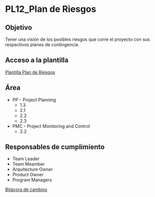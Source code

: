# PL12_Plan de Riesgos

## Objetivo[](https://ace-software-development.github.io/Manual-de-Operaciones/docs/Plantillas/PL12_Plan%20de%20Riesgos#objetivo)

Tener una visión de los posibles riesgos que corre el proyecto con sus respectivos planes de contingencia.

## Acceso a la plantilla[](https://ace-software-development.github.io/Manual-de-Operaciones/docs/Plantillas/PL12_Plan%20de%20Riesgos#acceso-a-la-plantilla)

[Plantilla Plan de Riesgos](https://docs.google.com/spreadsheets/d/1ICwEnZQ2wMSXm05A6fqbacDjuaPtLqyJbsWqbz43090/edit?usp=sharing)

## Área[](https://ace-software-development.github.io/Manual-de-Operaciones/docs/Plantillas/PL12_Plan%20de%20Riesgos#%C3%A1rea)

- PP - Project Planning
    - 1.3
    - 2.1
    - 2.2
    - 2.3
- PMC - Project Monitoring and Control
    - 2.2

## Responsables de cumplimiento[](https://ace-software-development.github.io/Manual-de-Operaciones/docs/Plantillas/PL12_Plan%20de%20Riesgos#responsables-de-cumplimiento)

- Team Leader
- Team Meamber
- Arquitecture Owner
- Product Owner
- Program Managers

[Bitácora de cambios ](PL12_Plan%20de%20Riesgos%20a17640175ab84a00b893729ff62c499a/Bita%CC%81cora%20de%20cambios%20b3255894e69d4330a23cfc781fa7bb45.csv)
